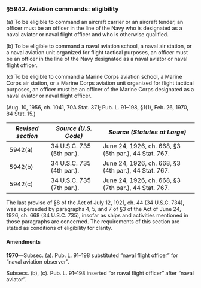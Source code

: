 ### §5942. Aviation commands: eligibility ###

(a) To be eligible to command an aircraft carrier or an aircraft tender, an officer must be an officer in the line of the Navy who is designated as a naval aviator or naval flight officer and who is otherwise qualified.

(b) To be eligible to command a naval aviation school, a naval air station, or a naval aviation unit organized for flight tactical purposes, an officer must be an officer in the line of the Navy designated as a naval aviator or naval flight officer.

(c) To be eligible to command a Marine Corps aviation school, a Marine Corps air station, or a Marine Corps aviation unit organized for flight tactical purposes, an officer must be an officer of the Marine Corps designated as a naval aviator or naval flight officer.

(Aug. 10, 1956, ch. 1041, 70A Stat. 371; Pub. L. 91–198, §1(1), Feb. 26, 1970, 84 Stat. 15.)

|*Revised section*|  *Source (U.S. Code)*   |            *Source (Statutes at Large)*            |
|-----------------|-------------------------|----------------------------------------------------|
|     5942(a)     |34 U.S.C. 735 (5th par.).|June 24, 1926, ch. 668, §3 (5th par.), 44 Stat. 767.|
|     5942(b)     |34 U.S.C. 735 (4th par.).|June 24, 1926, ch. 668, §3 (4th par.), 44 Stat. 767.|
|     5942(c)     |34 U.S.C. 735 (7th par.).|June 24, 1926, ch. 668, §3 (7th par.), 44 Stat. 767.|

The last proviso of §8 of the Act of July 12, 1921, ch. 44 (34 U.S.C. 734), was superseded by paragraphs 4, 5, and 7 of §3 of the Act of June 24, 1926, ch. 668 (34 U.S.C. 735), insofar as ships and activities mentioned in those paragraphs are concerned. The requirements of this section are stated as conditions of eligibility for clarity.

#### Amendments ####

**1970**—Subsec. (a). Pub. L. 91–198 substituted “naval flight officer” for “naval aviation observer”.

Subsecs. (b), (c). Pub. L. 91–198 inserted “or naval flight officer” after “naval aviator”.